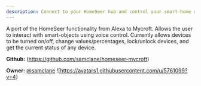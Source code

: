 ```yaml
---
description: Connect to your HomeSeer hub and control your smart-home devices using Mycroft
---
```

A port of the HomeSeer functionality from Alexa to Mycroft. Allows the user to interact with smart-objects using voice
control. Currently allows devices to be turned on/off, change values/percentages, lock/unlock devices, and get the
current status of any device.

**Github:** (https://github.com/samclane/homeseer-mycroft)

**Owner:** [@samclane](https://github.com/samclane) ![https://avatars1.githubusercontent.com/u/5761099?v=4]

